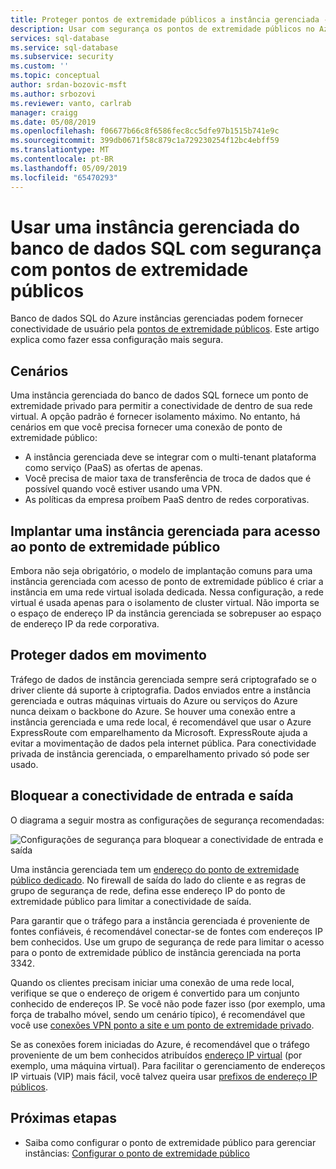 ```yaml
---
title: Proteger pontos de extremidade públicos a instância gerenciada - banco de dados SQL a instância gerenciada | Microsoft Docs
description: Usar com segurança os pontos de extremidade públicos no Azure com uma instância gerenciada
services: sql-database
ms.service: sql-database
ms.subservice: security
ms.custom: ''
ms.topic: conceptual
author: srdan-bozovic-msft
ms.author: srbozovi
ms.reviewer: vanto, carlrab
manager: craigg
ms.date: 05/08/2019
ms.openlocfilehash: f06677b66c8f6586fec8cc5dfe97b1515b741e9c
ms.sourcegitcommit: 399db0671f58c879c1a729230254f12bc4ebff59
ms.translationtype: MT
ms.contentlocale: pt-BR
ms.lasthandoff: 05/09/2019
ms.locfileid: "65470293"
---
```

# <a name="use-an-azure-sql-database-managed-instance-securely-with-public-endpoints"></a>Usar uma instância gerenciada do banco de dados SQL com segurança com pontos de extremidade públicos

Banco de dados SQL do Azure instâncias gerenciadas podem fornecer conectividade de usuário pela [pontos de extremidade públicos](../virtual-network/virtual-network-service-endpoints-overview.md). Este artigo explica como fazer essa configuração mais segura.

## <a name="scenarios"></a>Cenários

Uma instância gerenciada do banco de dados SQL fornece um ponto de extremidade privado para permitir a conectividade de dentro de sua rede virtual. A opção padrão é fornecer isolamento máximo. No entanto, há cenários em que você precisa fornecer uma conexão de ponto de extremidade público:

- A instância gerenciada deve se integrar com o multi-tenant plataforma como serviço (PaaS) as ofertas de apenas.
- Você precisa de maior taxa de transferência de troca de dados que é possível quando você estiver usando uma VPN.
- As políticas da empresa proíbem PaaS dentro de redes corporativas.

## <a name="deploy-a-managed-instance-for-public-endpoint-access"></a>Implantar uma instância gerenciada para acesso ao ponto de extremidade público

Embora não seja obrigatório, o modelo de implantação comuns para uma instância gerenciada com acesso de ponto de extremidade público é criar a instância em uma rede virtual isolada dedicada. Nessa configuração, a rede virtual é usada apenas para o isolamento de cluster virtual. Não importa se o espaço de endereço IP da instância gerenciada se sobrepuser ao espaço de endereço IP da rede corporativa.

## <a name="secure-data-in-motion"></a>Proteger dados em movimento

Tráfego de dados de instância gerenciada sempre será criptografado se o driver cliente dá suporte à criptografia. Dados enviados entre a instância gerenciada e outras máquinas virtuais do Azure ou serviços do Azure nunca deixam o backbone do Azure. Se houver uma conexão entre a instância gerenciada e uma rede local, é recomendável que usar o Azure ExpressRoute com emparelhamento da Microsoft. ExpressRoute ajuda a evitar a movimentação de dados pela internet pública. Para conectividade privada de instância gerenciada, o emparelhamento privado só pode ser usado.

## <a name="lock-down-inbound-and-outbound-connectivity"></a>Bloquear a conectividade de entrada e saída

O diagrama a seguir mostra as configurações de segurança recomendadas:

![Configurações de segurança para bloquear a conectividade de entrada e saída](media/sql-database-managed-instance-public-endpoint-securely/managed-instance-vnet.png)

Uma instância gerenciada tem um [endereço do ponto de extremidade público dedicado](sql-database-managed-instance-find-management-endpoint-ip-address.md). No firewall de saída do lado do cliente e as regras de grupo de segurança de rede, defina esse endereço IP do ponto de extremidade público para limitar a conectividade de saída.

Para garantir que o tráfego para a instância gerenciada é proveniente de fontes confiáveis, é recomendável conectar-se de fontes com endereços IP bem conhecidos. Use um grupo de segurança de rede para limitar o acesso para o ponto de extremidade público de instância gerenciada na porta 3342.

Quando os clientes precisam iniciar uma conexão de uma rede local, verifique se que o endereço de origem é convertido para um conjunto conhecido de endereços IP. Se você não pode fazer isso (por exemplo, uma força de trabalho móvel, sendo um cenário típico), é recomendável que você use [conexões VPN ponto a site e um ponto de extremidade privado](sql-database-managed-instance-configure-p2s.md).

Se as conexões forem iniciadas do Azure, é recomendável que o tráfego proveniente de um bem conhecidos atribuídos [endereço IP virtual](../virtual-network/virtual-networks-reserved-public-ip.md) (por exemplo, uma máquina virtual). Para facilitar o gerenciamento de endereços IP virtuais (VIP) mais fácil, você talvez queira usar [prefixos de endereço IP públicos](../virtual-network/public-ip-address-prefix.md).

## <a name="next-steps"></a>Próximas etapas

- Saiba como configurar o ponto de extremidade público para gerenciar instâncias: [Configurar o ponto de extremidade público](sql-database-managed-instance-public-endpoint-configure.md)
